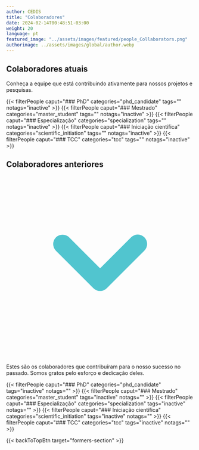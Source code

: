 ```yaml
---
author: CEDIS
title: "Colaboradores"
date: 2024-02-14T00:48:51-03:00
weight: 20
language: pt
featured_image: "../assets/images/featured/people_Collaborators.png"
authorimage: ../assets/images/global/author.webp
---
```

<div class="space-y-4">
  <!-- Current Collaborators Section -->
  <div>
    <h2 class="text-xxl font-bold mb-2 text-primary-900">Colaboradores atuais</h2>
    <p class="mb-4 text-neutral-700">Conheça a equipe que está contribuindo ativamente para nossos projetos e pesquisas.</p>
    <div>
      {{< filterPeople caput="### PhD" categories="phd_candidate" tags="" notags="inactive" >}}
      {{< filterPeople caput="### Mestrado" categories="master_student" tags="" notags="inactive" >}}
      {{< filterPeople caput="### Especialização" categories="specialization" tags="" notags="inactive" >}}
      {{< filterPeople caput="### Iniciação científica" categories="scientific_initiation" tags="" notags="inactive" >}}
      {{< filterPeople caput="### TCC" categories="tcc" tags="" notags="inactive" >}}
    </div>
  </div>
  <div id="formers-section"></div>
  <!-- Former Collaborators Section -->
  <div id="previous-collaborators" x-data="{ showPrevious: false }">
    <h2 id="former-collaborators-title" @click="showPrevious = !showPrevious" class="text-xl font-bold mb-2 cursor-pointer flex items-center text-primary-900">
      Colaboradores anteriores
      <svg :class="{'rotate-0': !showPrevious, 'rotate-180': showPrevious}" class="ml-2 h-5 w-5 transform transition-transform duration-200" xmlns="http://www.w3.org/2000/svg" viewBox="0 0 20 20" fill="#51C5CF"><path fill-rule="evenodd" d="M5.293 7.293a1 1 0 011.414 0L10 10.586l3.293-3.293a1 1 0 111.414 1.414l-4 4a1 1 0 01-1.414 0l-4-4a1 1 0 010-1.414z" clip-rule="evenodd" /></svg>
    </h2>
    <p x-show="showPrevious" x-cloak class="mb-4 text-neutral-700">Estes são os colaboradores que contribuíram para o nosso sucesso no passado. Somos gratos pelo esforço e dedicação deles.</p>
    <div x-show="showPrevious" x-cloak>
      {{< filterPeople caput="### PhD" categories="phd_candidate" tags="inactive" notags="" >}}
      {{< filterPeople caput="### Mestrado" categories="master_student" tags="inactive" notags="" >}}
      {{< filterPeople caput="### Especialização" categories="specialization" tags="inactive" notags="" >}}
      {{< filterPeople caput="### Iniciação científica" categories="scientific_initiation" tags="inactive" notags="" >}}
      {{< filterPeople caput="### TCC" categories="tcc" tags="inactive" notags="" >}}
    </div>
  </div>
</div>

{{< backToTopBtn target="formers-section" >}}

